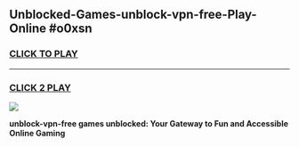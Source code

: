 
## Unblocked-Games-unblock-vpn-free-Play-Online #o0xsn
<h3>
<a href="https://news.freeplayer.one?title=unblock-vpn-free&ref=3">CLICK TO PLAY</a></h3>
<hr>

<h3>
<a href="https://news.freeplayer.one?title=unblock-vpn-free&ref=3">CLICK 2 PLAY</a>
  
</h3>

<a href="https://news.freeplayer.one?title=unblock-vpn-free&ref=3"><img src="https://clearcache.store/games.png"></a>


**unblock-vpn-free games unblocked: Your Gateway to Fun and Accessible Online Gaming**
